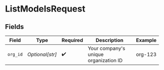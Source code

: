 # ListModelsRequest


## Fields

| Field                                 | Type                                  | Required                              | Description                           | Example                               |
| ------------------------------------- | ------------------------------------- | ------------------------------------- | ------------------------------------- | ------------------------------------- |
| `org_id`                              | *Optional[str]*                       | :heavy_check_mark:                    | Your company's unique organization ID | org-123                               |